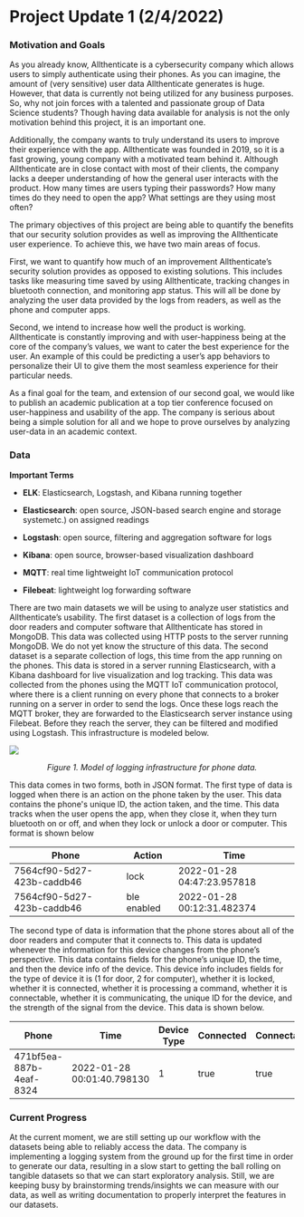 # Project Update 1 (2/4/2022)

### **Motivation and Goals**

As you already know, Allthenticate is a cybersecurity company which allows users to simply authenticate using their phones. As you can imagine, the amount of (very sensitive) user data Allthenticate generates is huge. However, that data is currently not being utilized for any business purposes. So, why not join forces with a talented and passionate group of Data Science students? Though having data available for analysis is not the only motivation behind this project, it is an important one.

Additionally, the company wants to truly understand its users to improve their experience with the app. Allthenticate was founded in 2019, so it is a fast growing, young company with a motivated team behind it. Although Allthenticate are in close contact with most of their clients, the company lacks a deeper understanding of how the general user interacts with the product. How many times are users typing their passwords? How many times do they need to open the app? What settings are they using most often? 

The primary objectives of this project are being able to quantify the benefits that our security solution provides as well as improving the Allthenticate user experience. To achieve this, we have two main areas of focus.

First, we want to quantify how much of an improvement Allthenticate’s security solution provides as opposed to existing solutions. This includes tasks like measuring time saved by using Allthenticate, tracking changes in bluetooth connection, and monitoring app status. This will all be done by analyzing the user data provided by the logs from readers, as well as the phone and computer apps.

Second, we intend to increase how well the product is working. Allthenticate is constantly improving and with user-happiness being at the core of the company’s values, we want to cater the best experience for the user. An example of this could be predicting a user’s app behaviors to personalize their UI to give them the most seamless experience for their particular needs. 

As a final goal for the team, and extension of our second goal, we would like to publish an academic publication at a top tier conference focused on user-happiness and usability of the app. The company is serious about being a simple solution for all and we hope to prove ourselves by analyzing user-data in an academic context.


 
### **Data**

**Important Terms**

* **ELK**: Elasticsearch, Logstash, and Kibana running together

* **Elasticsearch**: open source, JSON-based search engine and storage systemetc.) on assigned readings

* **Logstash**: open source, filtering and aggregation software for logs

* **Kibana**: open source, browser-based visualization dashboard

* **MQTT**: real time lightweight IoT communication protocol

* **Filebeat**: lightweight log forwarding software

There are two main datasets we will be using to analyze user statistics and Allthenticate’s usability. 
The first dataset is a collection of logs from the door readers and computer software that Allthenticate has stored in MongoDB. This data was collected using HTTP posts to the server running MongoDB. We do not yet know the structure of this data.
The second dataset is a separate collection of logs, this time from the app running on the phones. This data is stored in a server running Elasticsearch, with a Kibana dashboard for live visualization and log tracking. This data was collected from the phones using the MQTT IoT communication protocol, where there is a client running on every phone that connects to a broker running on a server in order to send the logs. Once these logs reach the MQTT broker, they are forwarded to the Elasticsearch server instance using Filebeat. Before they reach the server, they can be filtered and modified using Logstash. This infrastructure is modeled below. 

![](images/log_infrastructure.png)
<p align="center">
<em>Figure 1. Model of logging infrastructure for phone data.</em>
</p> 

This data comes in two forms, both in JSON format. The first type of data is logged when there is an action on the phone taken by the user. This data contains the phone's unique ID, the action taken, and the time. This data tracks when the user opens the app, when they close it, when they turn bluetooth on or off, and when they lock or unlock a door or computer. This format is shown below


Phone | Action | Time
---|---|---
7564cf90-5d27-423b-caddb46 | lock | 2022-01-28 04:47:23.957818
7564cf90-5d27-423b-caddb46 | ble enabled | 2022-01-28 00:12:31.482374
 
The second type of data is information that the phone stores about all of the door readers and computer that it connects to. This data is updated whenever the information for this device changes from the phone’s perspective. This data contains fields for the phone’s unique ID, the time, and then the device info of the device. This device info includes fields for the type of device it is (1 for door, 2 for computer), whether it is locked, whether it is connected, whether it is processing a command, whether it is connectable, whether it is communicating, the unique ID for the device, and the strength of the signal from the device. This data is shown below.

Phone | Time | Device Type | Connected | Connectable | Locked | Connecting | UUID | RSSI
---|---|---|---|---|---|---|---|---
471bf5ea-887b-4eaf-8324 | 2022-01-28 00:01:40.798130 | 1 | true | true | false | false | 10f9ef4-14fc-42a7 | -51

### **Current Progress**

At the current moment, we are still setting up our workflow with the datasets being able to reliably access the data. The company is implementing a logging system from the ground up for the first time in order to generate our data, resulting in a slow start to getting the ball rolling on tangible datasets so that we can start exploratory analysis. Still, we are keeping busy by brainstorming trends/insights we can measure with our data, as well as writing documentation to properly interpret the features in our datasets.
